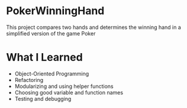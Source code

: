 # PokerWinningHand
This project compares two hands and determines the winning hand in a simplified version of the game Poker

# What I Learned
- Object-Oriented Programming
- Refactoring
- Modularizing and using helper functions
- Choosing good variable and function names
- Testing and debugging

